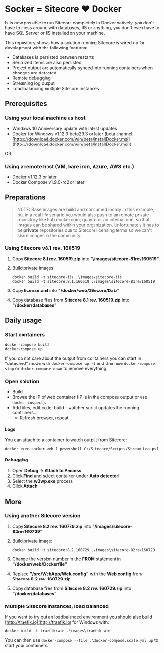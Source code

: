 # Socker = Sitecore :heart: Docker

Is is now possible to run Sitecore completely in Docker natively, you don't have to mess around with databases, IIS or anything, you don't even have to have SQL Server or IIS installed on your machine.

This repository shows how a solution running Sitecore is wired up for development with the following features:

- Databases is persisted between restarts
- Serialized items are also persisted
- Project output are automatically synced into running containers when changes are detected
- Remote debugging
- Streaming log output
- Load balancing multiple Sitecore instances

## Prerequisites

### Using your local machine as host

- Windows 10 Anniversary update with latest updates
- Docker for Windows v1.12.3-beta29.3 or later (beta channel: [https://download.docker.com/win/beta/InstallDocker.msi](https://download.docker.com/win/beta/InstallDocker.msi))

OR

### Using a remote host (VM, bare iron, Azure, AWS etc.)

- Docker v1.12.3 or later
- Docker Compose v1.9.0-rc2 or later

## Preparations

>NOTE: Base images are build and consumed locally in this example, but in a real life senario you would also push to an remote private repository like
hub.docker.com, quay.io or an internal one, so that images can be shared within your organization.
Unfortunately it has to be **private** repositories due to Sitecore licensing terms so we can't share images in the community.

### Using Sitecore v8.1 rev. 160519

1. Copy **Sitecore 8.1 rev. 160519.zip** into **"/images/sitecore-81rev160519"**
1. Build private images:

    ```text
    docker build -t sitecore-iis .\images\sitecore-iis
    docker build -t sitecore:8.1.160519 .\images\sitecore-81rev160519
    ```

1. Copy **license.xml** into **"/docker/web/Sitecore/Data"**
1. Copy database files from **Sitecore 8.1 rev. 160519.zip** into **"/docker/databases"**

## Daily usage

### Start containers

```text
docker-compose build
docker-compose up
```

If you do not care about the output from containers you can start in "detached" mode with `docker-compose up -d` and then use `docker-compose stop` or `docker-compose down` to remove everything.

### Open solution

- Build
- Browse the IP of web container (IP is in the compose output or use `docker inspect`).
- Add files, edit code, build - watcher script updates the running containers...
  - Refresh browser, repeat...

#### Logs

You can attach to a container to watch output from Sitecore:

```text
docker exec socker_web_1 powershell C:/Sitecore/Scripts/Stream-Log.ps1
```

#### Debugging

1. Open **Debug -> Attach to Process**
1. Click **Find** and select container under **Auto detected**
1. Select the **w3wp.exe** process
1. Click **Attach**

## More

### Using another Sitecore version

1. Copy **Sitecore 8.2 rev. 160729.zip** into **"/images/sitecore-82rev160729"**
1. Build private image:

    ```text
    docker build -t sitecore:8.2.160729 .\images\sitecore-82rev160729
    ```

1. Change the version number in the **FROM** statement in **"/docker/web/Dockerfile"**
1. Replace **"/src/WebApp/Web.config"** with the **Web.config** from **Sitecore 8.2 rev. 160729.zip**
1. Copy database files from **Sitecore 8.2 rev. 160729.zip** into **"/docker/databases"**

### Multiple Sitecore instances, load balanced

If you want to try out an loadbalanced environment you should also build [http://traefik.io](http://traefik.io) for Windows with:

```text
docker build -t traefik:win .\images\traefik-win
```

You can then use `docker-compose --file .\docker-compose.scale.yml up` to start your containers.

